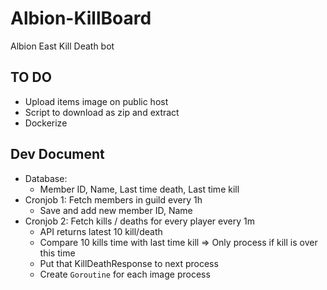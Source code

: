 # Albion-KillBoard
Albion East Kill Death bot

## TO DO
- Upload items image on public host
- Script to download as zip and extract
- Dockerize

## Dev Document
- Database:
    - Member ID, Name, Last time death, Last time kill
- Cronjob 1: Fetch members in guild every 1h
    - Save and add new member ID, Name
- Cronjob 2: Fetch kills / deaths for every player every 1m
    - API returns latest 10 kill/death
    - Compare 10 kills time with last time kill => Only process if kill is over this time
    - Put that KillDeathResponse to next process
    - Create `Goroutine` for each image process 